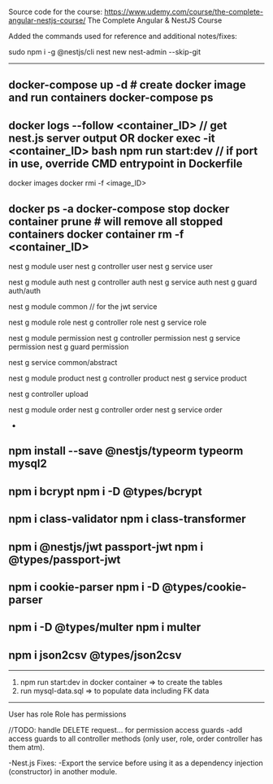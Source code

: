 Source code for the course: https://www.udemy.com/course/the-complete-angular-nestjs-course/
The Complete Angular & NestJS Course

Added the commands used for reference and additional notes/fixes:

sudo npm i -g @nestjs/cli
nest new nest-admin --skip-git

----------------------------------
docker-compose up -d # create docker image and run containers
docker-compose ps
-
docker logs --follow <container_ID> // get nest.js server output
OR
docker exec -it <container_ID> bash
	npm run start:dev // if port in use, override CMD entrypoint in Dockerfile
-
docker images
docker rmi -f <image_ID>

docker ps -a
docker-compose stop
docker container prune # will remove all stopped containers
docker container rm -f <container_ID>
-----------------------------------

nest g module user 
nest g controller user
nest g service user

nest g module auth
nest g controller auth
nest g service auth
nest g guard auth/auth

nest g module common // for the jwt service

nest g module role
nest g controller role
nest g service role

nest g module permission
nest g controller permission
nest g service permission
nest g guard permission

nest g service common/abstract

nest g module product
nest g controller product
nest g service product

nest g controller upload

nest g module order
nest g controller order
nest g service order

-

npm install --save @nestjs/typeorm typeorm mysql2
-
npm i bcrypt
npm i -D @types/bcrypt
-
npm i class-validator
npm i class-transformer
-
npm i @nestjs/jwt passport-jwt
npm i @types/passport-jwt
-
npm i cookie-parser
npm i -D @types/cookie-parser
-
npm i -D @types/multer
npm i multer
-
npm i json2csv @types/json2csv
-

---

1. npm run start:dev in docker container => to create the tables
2. run mysql-data.sql => to populate data including FK data

---

User has role
Role has permissions

//TODO: handle DELETE request... for permission access guards
	-add access guards to all controller methods (only user, role, order controller has them atm).

-Nest.js Fixes:
	-Export the service before using it as a dependency injection (constructor) in another module.
